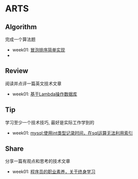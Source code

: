 ﻿# ARTS 

## Algorithm
完成一个算法题
+ week01: [冒泡排序简单实现](https://github.com/xiao2shiqi/ARTS/blob/master/week1/Algorithm.md)
+ 

## Review
阅读并点评一篇英文技术文章
+ week01: [基于Lambda操作数据库](https://github.com/xiao2shiqi/ARTS/blob/master/week1/Review.md)

## Tip
学习至少一个技术技巧, 最好是实际工作学到的
+ week01: [mysql:使用int类型记录时间，在sql运算无法利用索引](https://github.com/xiao2shiqi/ARTS/blob/master/week1/Tip.md)

## Share
分享一篇有观点和思考的技术文章
+ week01: [程序员的职业素养，关于终身学习](https://github.com/xiao2shiqi/ARTS/blob/master/week1/Share.md) 